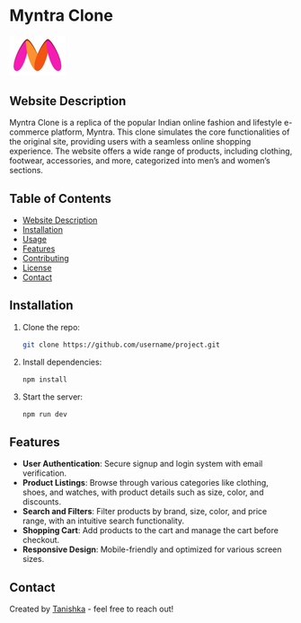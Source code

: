 # Myntra Clone 

<img src="./frontend/public/images/home/myntra.png" alt="Myntra Logo" width="100px"/>

## Website Description
Myntra Clone is a replica of the popular Indian online fashion and lifestyle e-commerce platform, Myntra. This clone simulates the core functionalities of the original site, providing users with a seamless online shopping experience. The website offers a wide range of products, including clothing, footwear, accessories, and more, categorized into men’s and women’s sections.

## Table of Contents
- [Website Description](#website-description)
- [Installation](#installation)
- [Usage](#usage)
- [Features](#features)
- [Contributing](#contributing)
- [License](#license)
- [Contact](#contact)

## Installation
1. Clone the repo:
    ```bash
    git clone https://github.com/username/project.git
    ```
2. Install dependencies:
    ```bash
    npm install
    ```
3. Start the server:
    ```bash
    npm run dev
    ```

## Features
- **User Authentication**: Secure signup and login system with email verification.
- **Product Listings**: Browse through various categories like clothing, shoes, and watches, with product details such as size, color, and discounts.
- **Search and Filters**: Filter products by brand, size, color, and price range, with an intuitive search functionality.
- **Shopping Cart**: Add products to the cart and manage the cart before checkout.
- **Responsive Design**: Mobile-friendly and optimized for various screen sizes.

## Contact
Created by [Tanishka](https://github.com/tanishkasharmaaa/Myntra) - feel free to reach out!
